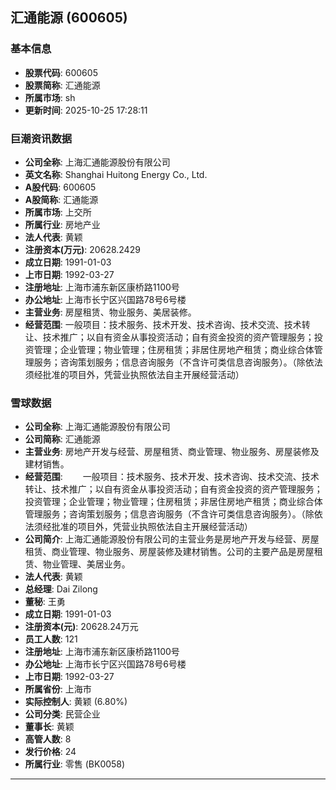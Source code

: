 ## 汇通能源 (600605)

### 基本信息

- **股票代码**: 600605
- **股票简称**: 汇通能源
- **所属市场**: sh
- **更新时间**: 2025-10-25 17:28:11

### 巨潮资讯数据

- **公司全称**: 上海汇通能源股份有限公司
- **英文名称**: Shanghai Huitong Energy Co., Ltd.
- **A股代码**: 600605
- **A股简称**: 汇通能源
- **所属市场**: 上交所
- **所属行业**: 房地产业
- **法人代表**: 黄颖
- **注册资本(万元)**: 20628.2429
- **成立日期**: 1991-01-03
- **上市日期**: 1992-03-27
- **注册地址**: 上海市浦东新区康桥路1100号
- **办公地址**: 上海市长宁区兴国路78号6号楼
- **主营业务**: 房屋租赁、物业服务、美居装修。
- **经营范围**: 一般项目：技术服务、技术开发、技术咨询、技术交流、技术转让、技术推广；以自有资金从事投资活动；自有资金投资的资产管理服务；投资管理；企业管理；物业管理；住房租赁；非居住房地产租赁；商业综合体管理服务；咨询策划服务；信息咨询服务（不含许可类信息咨询服务）。（除依法须经批准的项目外，凭营业执照依法自主开展经营活动）

### 雪球数据

- **公司全称**: 上海汇通能源股份有限公司
- **公司简称**: 汇通能源
- **主营业务**: 房地产开发与经营、房屋租赁、商业管理、物业服务、房屋装修及建材销售。
- **经营范围**: 　　一般项目：技术服务、技术开发、技术咨询、技术交流、技术转让、技术推广；以自有资金从事投资活动；自有资金投资的资产管理服务；投资管理；企业管理；物业管理；住房租赁；非居住房地产租赁；商业综合体管理服务；咨询策划服务；信息咨询服务（不含许可类信息咨询服务）。（除依法须经批准的项目外，凭营业执照依法自主开展经营活动）
- **公司简介**: 上海汇通能源股份有限公司的主营业务是房地产开发与经营、房屋租赁、商业管理、物业服务、房屋装修及建材销售。公司的主要产品是房屋租赁、物业管理、美居业务。
- **法人代表**: 黄颖
- **总经理**: Dai Zilong
- **董秘**: 王勇
- **成立日期**: 1991-01-03
- **注册资本(元)**: 20628.24万元
- **员工人数**: 121
- **注册地址**: 上海市浦东新区康桥路1100号
- **办公地址**: 上海市长宁区兴国路78号6号楼
- **上市日期**: 1992-03-27
- **所属省份**: 上海市
- **实际控制人**: 黄颖 (6.80%)
- **公司分类**: 民营企业
- **董事长**: 黄颖
- **高管人数**: 8
- **发行价格**: 24
- **所属行业**: 零售 (BK0058)

---